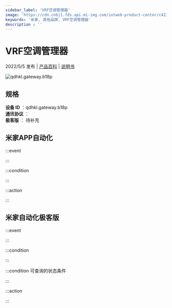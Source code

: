 ```yaml
---
sidebar_label: 'VRF空调管理器'
image: 'https://cdn.cnbj1.fds.api.mi-img.com/iotweb-product-center/c42320ca1e751877a02566d4aeba2fde_1650872646252.png?GalaxyAccessKeyId=AKVGLQWBOVIRQ3XLEW&Expires=9223372036854775807&Signature=4ZIKCfJZXXgu4k9STbrlbcG4jdU='
keywords: '米家, 其他品牌, VRF空调管理器'
description : ''
---
```

# VRF空调管理器

2022/5/5 发布 | [产品百科](https://home.mi.com/webapp/content/baike/product/index.html?model=qdhkl.gateway.b18p/) | [说明书](https://home.mi.com/views/introduction.html?model=qdhkl.gateway.b18p&region=cn)

![qdhkl.gateway.b18p](https://cdn.cnbj1.fds.api.mi-img.com/iotweb-product-center/c42320ca1e751877a02566d4aeba2fde_1650872646252.png?GalaxyAccessKeyId=AKVGLQWBOVIRQ3XLEW&Expires=9223372036854775807&Signature=4ZIKCfJZXXgu4k9STbrlbcG4jdU=)

## 规格  
> 
**设备 ID** ：qdhkl.gateway.b18p  
**通讯协议** ：  
**极客版**  ： 待补充 


## 米家APP自动化  

:::event  

:::

:::condition  

:::

:::action   

:::

## 米家自动化极客版  

:::event  

:::

:::condition  

:::

:::condition 可查询的状态条件  

:::

:::action  

:::

        
